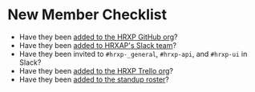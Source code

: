 # New Member Checklist

* Have they been [added to the HRXP GitHub org](https://github.com/orgs/hrxp/people)?
* Have they been [added to HRXAP's Slack team](https://hrxapprentice-kgb8552.slack.com/admin)?
* Have they been invited to `#hrxp-_general`, `#hrxp-api`, and `#hrxp-ui` in Slack?
* Have they been [added to the HRXP Trello org](https://trello.com/hrxportal/members)?
* Have they been [added to the standup roster](https://app.standupalice.com/alice/setting?id=14948)?
